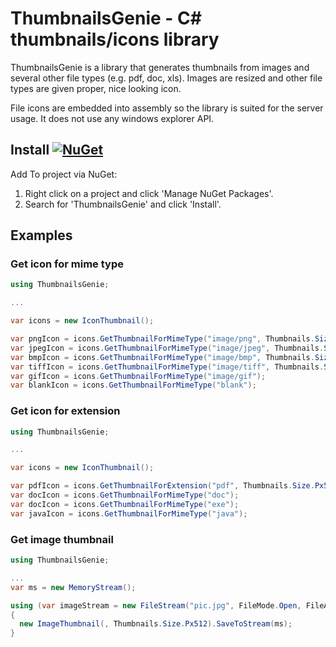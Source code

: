 # ThumbnailsGenie - C# thumbnails/icons library

ThumbnailsGenie is a library that generates thumbnails from images and several other file types (e.g. pdf, doc, xls). Images are resized and other file types are given proper, nice looking icon.

File icons are embedded into assembly so the library is suited for the server usage. It does not use any windows explorer API.

## Install [![NuGet](https://img.shields.io/nuget/v/ThumbnailsGenie.svg?style=flat)](https://www.nuget.org/packages/ThumbnailsGenie/)
Add To project via NuGet:  
1. Right click on a project and click 'Manage NuGet Packages'.  
2. Search for 'ThumbnailsGenie' and click 'Install'.  

## Examples

### Get icon for mime type

```csharp
using ThumbnailsGenie;

...

var icons = new IconThumbnail();

var pngIcon = icons.GetThumbnailForMimeType("image/png", Thumbnails.Size.Px512);
var jpegIcon = icons.GetThumbnailForMimeType("image/jpeg", Thumbnails.Size.Px48);
var bmpIcon = icons.GetThumbnailForMimeType("image/bmp", Thumbnails.Size.Px32);
var tiffIcon = icons.GetThumbnailForMimeType("image/tiff", Thumbnails.Size.Px16);
var gifIcon = icons.GetThumbnailForMimeType("image/gif");
var blankIcon = icons.GetThumbnailForMimeType("blank");
```

### Get icon for extension

```csharp
using ThumbnailsGenie;

...

var icons = new IconThumbnail();

var pdfIcon = icons.GetThumbnailForExtension("pdf", Thumbnails.Size.Px512);
var docIcon = icons.GetThumbnailForMimeType("doc");
var docIcon = icons.GetThumbnailForMimeType("exe");
var javaIcon = icons.GetThumbnailForMimeType("java");
```

### Get image thumbnail

```csharp
using ThumbnailsGenie;

...
var ms = new MemoryStream();

using (var imageStream = new FileStream("pic.jpg", FileMode.Open, FileAccess.Read, FileShare.Read))
{
  new ImageThumbnail(, Thumbnails.Size.Px512).SaveToStream(ms);
}

```
